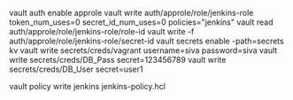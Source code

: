 vault auth enable approle
vault write auth/approle/role/jenkins-role token_num_uses=0 secret_id_num_uses=0 policies="jenkins"
vault read auth/approle/role/jenkins-role/role-id
vault write -f auth/approle/role/jenkins-role/secret-id
vault secrets enable -path=secrets kv
vault write secrets/creds/vagrant username=siva password=siva
vault write secrets/creds/DB_Pass secret=123456789
vault write secrets/creds/DB_User secret=user1


vault policy write jenkins jenkins-policy.hcl